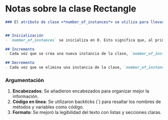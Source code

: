 # Notas sobre la clase Rectangle

```markdown
### El atributo de clase <*number_of_instances*> se utiliza para llevar un conteo de cuántas instancias (objetos) de una clase se han creado y eliminado. Aquí te detallo cómo funciona:


## Inicialización
- `number_of_instances` se inicializa en 0. Esto significa que, al principio, no hay instancias de la clase.

## Incremento
- Cada vez que se crea una nueva instancia de la clase, `number_of_instances` se incrementa en 1. Esto se hace típicamente en el constructor de la clase (el método `__init__` en Python).

## Decremento
- Cada vez que se elimina una instancia de la clase, `number_of_instances` se decrementa en 1. Esto se puede hacer en el método destructor de la clase (el método `__del__` en Python).
```

### Argumentación
1. **Encabezados**: Se añadieron encabezados para organizar mejor la información.
2. **Código en línea**: Se utilizaron backticks (\`) para resaltar los nombres de métodos y variables como código.
3. **Formato**: Se mejoró la legibilidad del texto con listas y secciones claras.